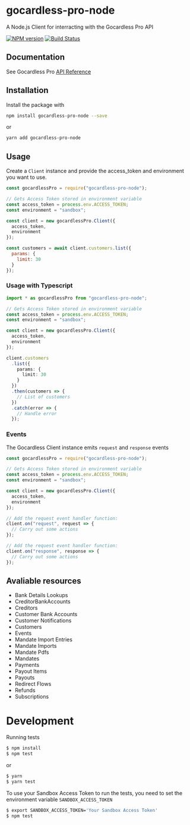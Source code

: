 # gocardless-pro-node

A Node.js Client for interracting with the Gocardless Pro API

[![NPM version](https://img.shields.io/npm/v/gocardless-pro-node.svg)](https://www.npmjs.com/package/gocardless-pro-node)
[![Build Status](https://img.shields.io/travis/com/tolujimoh/gocardless-pro-node.svg)](https://travis-ci.org/tolujimoh/gocardless-pro-node)

## Documentation

See Gocardless Pro [API Reference](https://developer.gocardless.com/api-reference/2015-07-06)

## Installation

Install the package with

```sh
npm install gocardless-pro-node --save
```

or

```sh
yarn add gocardless-pro-node
```

## Usage

Create a `Client` instance and provide the access_token and environment you want to use.

```js
const gocardlessPro = require("gocardless-pro-node");

// Gets Access Token stored in environment variable
const access_token = process.env.ACCESS_TOKEN;
const environment = "sandbox";

const client = new gocardlessPro.Client({
  access_token,
  environment
});

const customers = await client.customers.list({
  params: {
    limit: 30
  }
});
```

### Usage with Typescript

```ts
import * as gocardlessPro from "gocardless-pro-node";

// Gets Access Token stored in environment variable
const access_token = process.env.ACCESS_TOKEN;
const environment = "sandbox";

const client = new gocardlessPro.Client({
  access_token,
  environment
});

client.customers
  .list({
    params: {
      limit: 30
    }
  })
  .then(customers => {
    // List of customers
  })
  .catch(error => {
    // Handle error
  });
```

### Events

The Gocardless Client instance emits `request` and `response` events

```js
const gocardlessPro = require("gocardless-pro-node");

// Gets Access Token stored in environment variable
const access_token = process.env.ACCESS_TOKEN;
const environment = "sandbox";

const client = new gocardlessPro.Client({
  access_token,
  environment
});

// Add the request event handler function:
client.on("request", request => {
  // Carry out some actions
});

// Add the request event handler function:
client.on("response", response => {
  // Carry out some actions
});
```

## Avaliable resources

- Bank Details Lookups
- CreditorBankAccounts
- Creditors
- Customer Bank Accounts
- Customer Notifications
- Customers
- Events
- Mandate Import Entries
- Mandate Imports
- Mandate Pdfs
- Mandates
- Payments
- Payout Items
- Payouts
- Redirect Flows
- Refunds
- Subscriptions

# Development

Running tests

```sh
$ npm install
$ npm test
```

or

```sh
$ yarn
$ yarn test
```

To use your Sandbox Access Token to run the tests, you need to set the environment variable `SANDBOX_ACCESS_TOKEN`

```sh
$ export SANDBOX_ACCESS_TOKEN='Your Sandbox Access Token'
$ npm test
```
